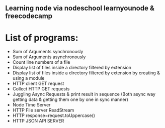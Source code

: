 ## Learning node via nodeschool learnyounode & freecodecamp

# List of programs:

* Sum of Arguments synchronously
* Sum of Arguments asynchronously
* Count line numbers of a file
* Display list of files inside a directory filtered by extension
* Display list of files inside a directory filtered by extension by creating & using a module
* HTTP client GET request
* Collect HTTP GET requests
* Juggling Async Requests & print result in sequence (Both async way getting data & getting them one by one in sync manner)
* Node Time Server
* HTTP File server ReadStream
* HTTP response=request.toUppercase()
* HTTP JSON API SERVER
